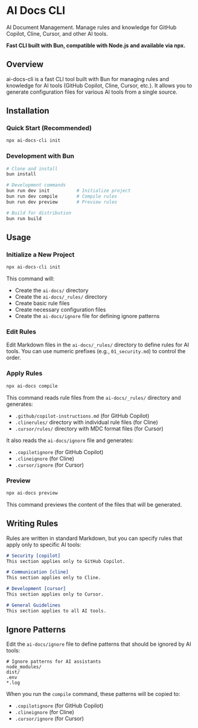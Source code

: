 # AI Docs CLI

AI Document Management. Manage rules and knowledge for GitHub Copilot, Cline, Cursor, and other AI tools.

**Fast CLI built with Bun, compatible with Node.js and available via npx.**

## Overview

ai-docs-cli is a fast CLI tool built with Bun for managing rules and knowledge for AI tools (GitHub Copilot, Cline, Cursor, etc.).
It allows you to generate configuration files for various AI tools from a single source.

## Installation

### Quick Start (Recommended)

```bash
npx ai-docs-cli init
```

### Development with Bun

```bash
# Clone and install
bun install

# Development commands
bun run dev init          # Initialize project
bun run dev compile       # Compile rules
bun run dev preview       # Preview rules

# Build for distribution
bun run build
```

## Usage

### Initialize a New Project

```bash
npx ai-docs-cli init
```

This command will:
- Create the `ai-docs/` directory
- Create the `ai-docs/_rules/` directory
- Create basic rule files
- Create necessary configuration files
- Create the `ai-docs/ignore` file for defining ignore patterns


### Edit Rules

Edit Markdown files in the `ai-docs/_rules/` directory to define rules for AI tools.
You can use numeric prefixes (e.g., `01_security.md`) to control the order.

### Apply Rules

```bash
npx ai-docs compile
```

This command reads rule files from the `ai-docs/_rules/` directory and generates:
- `.github/copilot-instructions.md` (for GitHub Copilot)
- `.clinerules/` directory with individual rule files (for Cline)
- `.cursor/rules/` directory with MDC format files (for Cursor)

It also reads the `ai-docs/ignore` file and generates:
- `.copilotignore` (for GitHub Copilot)
- `.clineignore` (for Cline)
- `.cursor/ignore` (for Cursor)

### Preview

```bash
npx ai-docs preview
```

This command previews the content of the files that will be generated.

## Writing Rules

Rules are written in standard Markdown, but you can specify rules that apply only to specific AI tools:

```markdown
# Security [copilot]
This section applies only to GitHub Copilot.

# Communication [cline]
This section applies only to Cline.

# Development [cursor]
This section applies only to Cursor.

# General Guidelines
This section applies to all AI tools.
```

## Ignore Patterns

Edit the `ai-docs/ignore` file to define patterns that should be ignored by AI tools:

```
# Ignore patterns for AI assistants
node_modules/
dist/
.env
*.log
```

When you run the `compile` command, these patterns will be copied to:
- `.copilotignore` (for GitHub Copilot)
- `.clineignore` (for Cline)
- `.cursor/ignore` (for Cursor)
